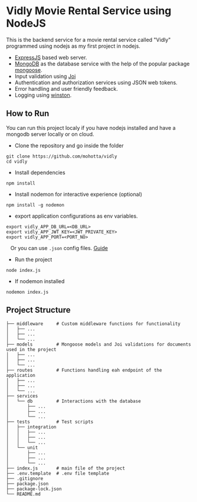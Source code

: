 # Vidly Movie Rental Service using NodeJS
This is the backend service for a movie rental service called "Vidly" programmed using nodejs as my first project in nodejs. 

* [ExpressJS](https://expressjs.com/) based web server.
* [MongoDB](https://www.mongodb.com/) as the database service with the help of the popular package [mongoose](https://mongoosejs.com/).
* Input validation using [Joi](https://joi.dev/)
* Authentication and authorization services using JSON web tokens.
* Error handling and user friendly feedback.
* Logging using [winston](https://github.com/winstonjs/winston).

## How to Run
You can run this project localy if you have nodejs installed and have a mongodb server locally or on cloud.
* Clone the repository and go inside the folder
```
git clone https://github.com/mohotta/vidly
cd vidly
```
* Install dependencies
```
npm install
```
* Install nodemon for interactive experience (optional)
```
npm install -g nodemon
```
* export application configurations as env variables.
```
export vidly_APP_DB_URL=<DB_URL>
export vidly_APP_JWT_KEY=<JWT_PRIVATE_KEY>
export vidly_APP_PORT=<PORT_NO>
```
&nbsp;&nbsp; Or you can use `.json` config files. [Guide](https://github.com/node-config/node-config)
* Run the project
```
node index.js
```
* If nodemon installed
```
nodemon index.js
```

## Project Structure

    ├── middleware     # Custom middleware functions for functionality
    │   ├── ...
    │   ├── ...
    │   └── ...  
    ├── models         # Mongoose models and Joi validations for documents used in the project
    │   ├── ...
    │   ├── ...
    │   └── ...  
    ├── routes         # Functions handling eah endpoint of the application
    │   ├── ...
    │   ├── ...
    │   └── ...  
    ├── services
    │   └── db         # Interactions with the database
    │       ├── ...
    │       ├── ...
    │       └── ...  
    ├── tests          # Test scripts
    │   ├── integration
    │   │   ├── ...
    │   │   ├── ...
    │   │   └── ...  
    │   └── unit 
    │       ├── ...
    │       ├── ...
    │       └── ...  
    ├── index.js       # main file of the project
    ├── .env.template  # .env file template
    ├── .gitignore
    ├── package.json
    ├── package-lock.json
    └── README.md

